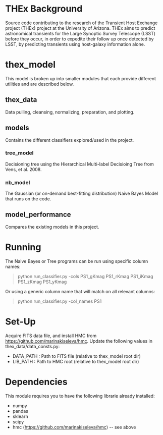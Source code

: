 # THEx Background
Source code contributing to the research of the Transient Host Exchange project (THEx) project at the University of Arizona. THEx aims to predict astronomical transients for the Large Synoptic Survey Telescope (LSST) before they occur, in order to expedite their follow up once detected by LSST, by predicting transients using host-galaxy information alone. 

# thex_model
This model is broken up into smaller modules that each provide different utilities and are described below.

## thex_data 
Data pulling, cleansing, normalizing, preparation, and plotting. 

## models
Contains the different classifiers explored/used in the project.

### tree_model
Decisioning tree using the Hierarchical Multi-label Decisioing Tree from Vens, et al. 2008. 

### nb_model
The Gaussian (or on-demand best-fitting distribution) Naive Bayes Model that runs on the code. 

## model_performance
Compares the existing models in this project.

# Running

The Naive Bayes or Tree programs can be run using specific column names:

> python run_classifier.py -cols PS1_gKmag PS1_rKmag PS1_iKmag PS1_zKmag PS1_yKmag

Or using a generic column name that will match on all relevant columns:

> python run_classifier.py -col_names PS1


# Set-Up
Acquire FITS data file, and install HMC from https://github.com/marinakiseleva/hmc.
Update the following values in thex_data/data_consts.py:
- DATA_PATH : Path to FITS file  (relative to thex_model root dir)
- LIB_PATH : Path to HMC root  (relative to thex_model root dir)


# Dependencies
This module requires you to have the following librarie already installed:
- numpy
- pandas
- sklearn
- scipy
- hmc (https://github.com/marinakiseleva/hmc) -- see above




